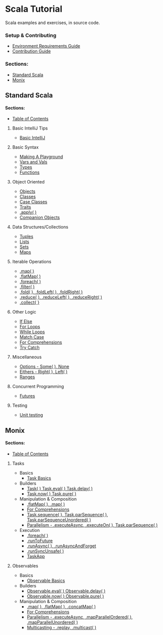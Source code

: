# Scala Tutorial
Scala examples and exercises, in source code.

### Setup & Contributing
- [Environment Requirements Guide](/docs/environment-setup.md)
- [Contribution Guide](/docs/contributing.md)

### Sections:
- [Standard Scala](#standard-scala)
- [Monix](#Monix)

## Standard Scala
#### Sections:
- [Table of Contents](StandardScala/src/main/scala/StandardScalaPlayground/TableOfContents.scala)

1. Basic IntelliJ Tips
   - [Basic IntelliJ](StandardScala/src/main/scala/StandardScalaPlayground/Sections/BasicIntelliJ.scala)

2. Basic Syntax
   - [Making A Playground](StandardScala/src/main/scala/StandardScalaPlayground/Sections/MakingAPlayground.scala)
   - [Vars and Vals](StandardScala/src/main/scala/StandardScalaPlayground/Sections/VarsAndVals.scala)
   - [Types](StandardScala/src/main/scala/StandardScalaPlayground/Sections/Types.scala)
   - [Functions](StandardScala/src/main/scala/StandardScalaPlayground/Sections/Functions.scala)

3. Object Oriented
   - [Objects](StandardScala/src/main/scala/StandardScalaPlayground/Sections/Objects.scala)
   - [Classes](StandardScala/src/main/scala/StandardScalaPlayground/Sections/Classes.scala)
   - [Case Classes](StandardScala/src/main/scala/StandardScalaPlayground/Sections/CaseClasses.scala)
   - [Traits](StandardScala/src/main/scala/StandardScalaPlayground/Sections/Traits.scala)
   - [.apply( )](StandardScala/src/main/scala/StandardScalaPlayground/Sections/Apply.scala)
   - [Companion Objects](StandardScala/src/main/scala/StandardScalaPlayground/Sections/CompanionObjects.scala)

4. Data Structures/Collections
   - [Tuples](StandardScala/src/main/scala/StandardScalaPlayground/Sections/Tuples.scala)
   - [Lists](StandardScala/src/main/scala/StandardScalaPlayground/Sections/Lists.scala)
   - [Sets](StandardScala/src/main/scala/StandardScalaPlayground/Sections/Sets.scala)
   - [Maps](StandardScala/src/main/scala/StandardScalaPlayground/Sections/Maps.scala)

5. Iterable Operations
   - [.map( )](StandardScala/src/main/scala/StandardScalaPlayground/Sections/MapOperations.scala)
   - [.flatMap( )](StandardScala/src/main/scala/StandardScalaPlayground/Sections/FlatMap.scala)
   - [.foreach( )](StandardScala/src/main/scala/StandardScalaPlayground/Sections/ForEach.scala)
   - [.filter( )](StandardScala/src/main/scala/StandardScalaPlayground/Sections/Filter.scala)
   - [.fold( ), .foldLeft( ), .foldRight( )](StandardScala/src/main/scala/StandardScalaPlayground/Sections/Fold.scala)
   - [.reduce( ), .reduceLeft( ), .reduceRight( )](StandardScala/src/main/scala/StandardScalaPlayground/Sections/Reduce.scala)
   - [.collect{ }](StandardScala/src/main/scala/StandardScalaPlayground/Sections/Collect.scala)

6. Other Logic
   - [If Else](StandardScala/src/main/scala/StandardScalaPlayground/Sections/IfElse.scala)
   - [For Loops](StandardScala/src/main/scala/StandardScalaPlayground/Sections/ForLoops.scala)
   - [While Loops](StandardScala/src/main/scala/StandardScalaPlayground/Sections/WhileLoops.scala)
   - [Match Case](StandardScala/src/main/scala/StandardScalaPlayground/Sections/MatchCase.scala)
   - [For Comprehensions](StandardScala/src/main/scala/StandardScalaPlayground/Sections/ForComprehensions.scala)
   - [Try Catch](StandardScala/src/main/scala/StandardScalaPlayground/Sections/TryCatch.scala)

7. Miscellaneous
   - [Options - Some( ), None](StandardScala/src/main/scala/StandardScalaPlayground/Sections/Options.scala)
   - [Eithers - Right( ), Left( )](StandardScala/src/main/scala/StandardScalaPlayground/Sections/Eithers.scala)
   - [Ranges](StandardScala/src/main/scala/StandardScalaPlayground/Sections/Ranges.scala)

8. Concurrent Programming
    - [Futures](StandardScala/src/main/scala/StandardScalaPlayground/Sections/Futures.scala)

9. Testing
    - [Unit testing](StandardScala/src/main/scala/StandardScalaPlayground/Sections/TestTarget.scala)

## Monix
#### Sections:
- [Table of Contents](MonixTutorial/src/main/scala/MonixPlayground/MonixTableOfContents.scala)

1. Tasks
   - Basics
     - [Task Basics](MonixTutorial/src/main/scala/MonixPlayground/Tasks/TasksBasics.scala)
   - Builders
     - [Task( ) Task.eval( ) Task.delay( )](MonixTutorial/src/main/scala/MonixPlayground/Tasks/TaskEvalDelay.scala)
     - [Task.now( ) Task.pure( )](MonixTutorial/src/main/scala/MonixPlayground/Tasks/TaskNowPure.scala)
   - Manipulation & Composition
     - [.flatMap( ), .map( )](MonixTutorial/src/main/scala/MonixPlayground/Tasks/TaskFlatMap.scala)
     - [For Comprehensions](MonixTutorial/src/main/scala/MonixPlayground/Tasks/TaskForComprehensions.scala)
     - [Task.sequence( ), Task.parSequence( ), Task.parSequenceUnordered( )](MonixTutorial/src/main/scala/MonixPlayground/Tasks/TaskSequence.scala)
     - [Parallelism - .executeAsync, .executeOn( ), Task.parSequence( )](MonixTutorial/src/main/scala/MonixPlayground/Tasks/TasksParallel.scala)
   - Execution
     - [.foreach( )](MonixTutorial/src/main/scala/MonixPlayground/Tasks/TaskForEach.scala)
     - [.runToFuture](MonixTutorial/src/main/scala/MonixPlayground/Tasks/TaskRunToFuture.scala)
     - [.runAsync( ), .runAsyncAndForget](MonixTutorial/src/main/scala/MonixPlayground/Tasks/TaskRunAsync.scala)
     - [.runSyncUnsafe( )](MonixTutorial/src/main/scala/MonixPlayground/Tasks/TaskRunSyncUnsafe.scala)
     - [TaskApp](MonixTutorial/src/main/scala/MonixPlayground/Tasks/TaskApps.scala)

2. Observables
   - Basics
     - [Observable Basics](MonixTutorial/src/main/scala/MonixPlayground/Observables/ObservablesBasics.scala)
   - Builders
     - [Observable.eval( ) Observable.delay( )](MonixTutorial/src/main/scala/MonixPlayground/Observables/ObservableEvalDelay.scala)
     - [Observable.now( ) Observable.pure( )](MonixTutorial/src/main/scala/MonixPlayground/Observables/ObservableNowPure.scala)
   - Manipulation & Composition
     - [.map( ), .flatMap( ), .concatMap( )](MonixTutorial/src/main/scala/MonixPlayground/Observables/ObservableFlatMap.scala)
     - [For Comprehensions](MonixTutorial/src/main/scala/MonixPlayground/Observables/ObservableForComprehension.scala)
     - [Parallelism - .executeAsync, .mapParallelOrdered( ), .mapParallelUnordered( )](MonixTutorial/src/main/scala/MonixPlayground/Observables/ObservablesParallel.scala)
     - [Multicasting - .replay, .multicast( )](MonixTutorial/src/main/scala/MonixPlayground/Observables/ObservablesMulticast.scala)

